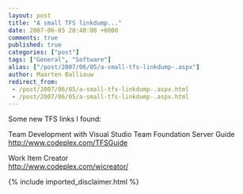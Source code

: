 ```yaml
---
layout: post
title: "A small TFS linkdump..."
date: 2007-06-05 20:40:00 +0000
comments: true
published: true
categories: ["post"]
tags: ["General", "Software"]
alias: ["/post/2007/06/05/a-small-tfs-linkdump-.aspx"]
author: Maarten Balliauw
redirect_from:
 - /post/2007/06/05/a-small-tfs-linkdump-.aspx.html
 - /post/2007/06/05/a-small-tfs-linkdump-.aspx.html
---
```

<p>Some new TFS links I found:  </p><p>Team Development with Visual Studio Team Foundation Server Guide<br><a href="http://www.codeplex.com/TFSGuide" mce_href="http://www.codeplex.com/TFSGuide">http://www.codeplex.com/TFSGuide</a> </p><p>Work Item Creator<br><a href="http://www.codeplex.com/wicreator/" mce_href="http://www.codeplex.com/wicreator/">http://www.codeplex.com/wicreator/</a></p>
{% include imported_disclaimer.html %}
